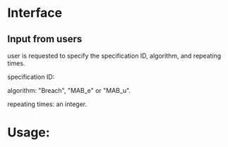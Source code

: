 #


# Interface
## Input from users

user is requested to specify the specification ID, algorithm, and repeating times.

specification ID: 

algorithm: "Breach", "MAB_e" or "MAB_u".

repeating times: an integer.

# Usage:


